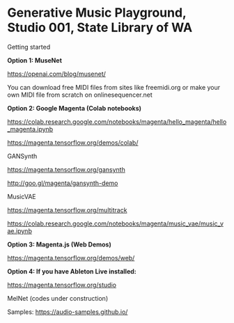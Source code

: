# Generative Music Playground, Studio 001, State Library of WA
Getting started

<b>Option 1: MuseNet</b>

https://openai.com/blog/musenet/

You can download free MIDI files from sites like freemidi.org
or make your own MIDI file from scratch on onlinesequencer.net

<b>Option 2: Google Magenta (Colab notebooks)</b>

https://colab.research.google.com/notebooks/magenta/hello_magenta/hello_magenta.ipynb

https://magenta.tensorflow.org/demos/colab/

GANSynth

https://magenta.tensorflow.org/gansynth

http://goo.gl/magenta/gansynth-demo

MusicVAE

https://magenta.tensorflow.org/multitrack

https://colab.research.google.com/notebooks/magenta/music_vae/music_vae.ipynb


<b>Option 3: Magenta.js (Web Demos)</b>

https://magenta.tensorflow.org/demos/web/


<b>Option 4: If you have Ableton Live installed:</b>

https://magenta.tensorflow.org/studio

MelNet (codes under construction)

Samples: https://audio-samples.github.io/

